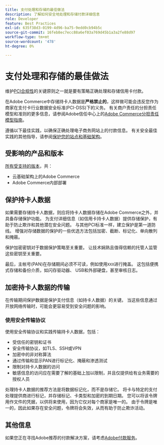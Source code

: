 ```yaml
---
title: 支付处理和存储的最佳做法
description: 了解如何安全地处理和存储付款详细信息
role: Developer
feature: Best Practices
exl-id: 635f38d3-0199-4d96-ba75-9edd0cb94b5c
source-git-commit: 16feb8ec7ecc88a6ef03a769d45b1a3a2fe88d97
workflow-type: tm+mt
source-wordcount: '478'
ht-degree: 0%

---
```


# 支付处理和存储的最佳做法

维护[PCI合规性](https://experienceleague.adobe.com/docs/commerce-admin/start/compliance/payments/compliance-pci.html)的关键原则之一就是要有策略正确处理和存储信用卡付款。

在Adobe Commerce中存储持卡人数据是&#x200B;**严格禁止的**，这样做可能会违反您作为商家在支付卡行业数据安全标准(PCI-DSS)下的义务。 有关商户责任的分担责任模型和准则的更多信息，请参阅Adobe信任中心上的[Adobe Commerce分担责任模型指南](https://www.adobe.com/content/dam/cc/en/trust-center/ungated/whitepapers/experience-cloud/adobe-commerce-shared-responsibilities-guide.pdf)。

遵循以下最佳实践，以确保正确处理电子商务网站上的付款信息。 有关安全最佳实践的其他指导，请参阅[保护您的站点和基础架构](../launch/security-best-practices.md)。

## 受影响的产品和版本

[所有受支持的版本](../../../release/versions.md)，共：

* 云基础架构上的Adobe Commerce
* Adobe Commerce内部部署

## 保护持卡人数据

如果需要存储持卡人数据，则应将持卡人数据存储在Adobe Commerce之外，并具备存储保护功能。 为支付详细信息（如信用卡持卡人数据）提供存储保护，有助于防止欺诈和其他潜在安全问题。 与其他PCI标准一样，建立保护是第一道防线。 增强对存储数据的保护的一些优选方法包括加密、截断、标记化、单向散列和掩蔽。

保护加密密钥对于数据保护策略至关重要。 让技术娴熟且值得信赖的托管人监管这些密钥至关重要。

最后，主帐号(PAN)在存储期间必须不可读，例如使用`XXX`进行掩盖。 这包括便携式存储和备份介质，如闪存驱动器、 USB和外部硬盘，甚至审核日志。

## 加密持卡人数据的传输

在传输期间保护数据是保护支付信息（如持卡人数据）的关键。 当这些信息通过开放网络传输时，可能会更容易受到安全问题的影响。

### 使用安全传输协议

使用安全传输协议和实践传输持卡人数据，包括：

* 受信任的密钥和证书
* 安全传输协议，如TLS、SSH或VPN
* 加密中的非对称算法
* 通过传输和显示PAN进行标记化、掩蔽和渗透测试
* 限制对持卡人数据的访问
* 敏感信息的访问应在需要了解的基础上加以限制，并且仅提供给有业务需要的授权人员

处理持卡人数据的推荐方法是将数据标记化，而不是存储它。 将卡与特定的支付处理提供商进行标记，并存储标记、卡类型和加密的到期日期。 您可以将该令牌用作文件的凭据，以供将来使用，因为它仅对每个商家是唯一的。 由于令牌是唯一的，因此如果存在安全问题，令牌将会失效，从而有助于防止欺诈活动。

## 其他信息

如果您正在寻找Adobe推荐的付款解决方案，请考虑[Adobe付款服务](https://experienceleague.adobe.com/docs/commerce/payment-services/overview.html)。
